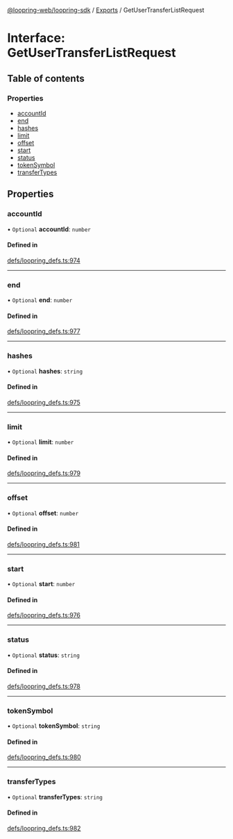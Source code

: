 [@loopring-web/loopring-sdk](../README.md) / [Exports](../modules.md) / GetUserTransferListRequest

# Interface: GetUserTransferListRequest

## Table of contents

### Properties

- [accountId](GetUserTransferListRequest.md#accountid)
- [end](GetUserTransferListRequest.md#end)
- [hashes](GetUserTransferListRequest.md#hashes)
- [limit](GetUserTransferListRequest.md#limit)
- [offset](GetUserTransferListRequest.md#offset)
- [start](GetUserTransferListRequest.md#start)
- [status](GetUserTransferListRequest.md#status)
- [tokenSymbol](GetUserTransferListRequest.md#tokensymbol)
- [transferTypes](GetUserTransferListRequest.md#transfertypes)

## Properties

### accountId

• `Optional` **accountId**: `number`

#### Defined in

[defs/loopring_defs.ts:974](https://github.com/Loopring/loopring_sdk/blob/904c903/src/defs/loopring_defs.ts#L974)

___

### end

• `Optional` **end**: `number`

#### Defined in

[defs/loopring_defs.ts:977](https://github.com/Loopring/loopring_sdk/blob/904c903/src/defs/loopring_defs.ts#L977)

___

### hashes

• `Optional` **hashes**: `string`

#### Defined in

[defs/loopring_defs.ts:975](https://github.com/Loopring/loopring_sdk/blob/904c903/src/defs/loopring_defs.ts#L975)

___

### limit

• `Optional` **limit**: `number`

#### Defined in

[defs/loopring_defs.ts:979](https://github.com/Loopring/loopring_sdk/blob/904c903/src/defs/loopring_defs.ts#L979)

___

### offset

• `Optional` **offset**: `number`

#### Defined in

[defs/loopring_defs.ts:981](https://github.com/Loopring/loopring_sdk/blob/904c903/src/defs/loopring_defs.ts#L981)

___

### start

• `Optional` **start**: `number`

#### Defined in

[defs/loopring_defs.ts:976](https://github.com/Loopring/loopring_sdk/blob/904c903/src/defs/loopring_defs.ts#L976)

___

### status

• `Optional` **status**: `string`

#### Defined in

[defs/loopring_defs.ts:978](https://github.com/Loopring/loopring_sdk/blob/904c903/src/defs/loopring_defs.ts#L978)

___

### tokenSymbol

• `Optional` **tokenSymbol**: `string`

#### Defined in

[defs/loopring_defs.ts:980](https://github.com/Loopring/loopring_sdk/blob/904c903/src/defs/loopring_defs.ts#L980)

___

### transferTypes

• `Optional` **transferTypes**: `string`

#### Defined in

[defs/loopring_defs.ts:982](https://github.com/Loopring/loopring_sdk/blob/904c903/src/defs/loopring_defs.ts#L982)
